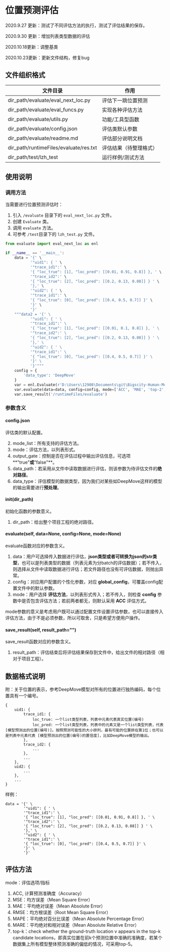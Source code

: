 # 位置预测评估

2020.9.27 更新：测试了不同评估方法的执行，测试了评估结果的保存。

2020.9.30 更新：增加列表类型数据的评估

2020.10.18更新：调整基类

2020.10.23更新：更新文件结构，修复bug

## 文件组织格式

| 文件目录                               | 作用                   |
| -------------------------------------- | ---------------------- |
| dir_path/evaluate/eval_next_loc.py     | 评估下一跳位置预测     |
| dir_path/evaluate/eval_funcs.py        | 实现各种评估方法       |
| dir_path/evaluate/utils.py             | 功能/工具型函数        |
| dir_path/evaluate/config.json          | 评估类默认参数         |
| dir_path/evaluate/readme.md            | 评估部分说明文档       |
| dir_path/runtimeFiles/evaluate/res.txt | 评估结果（待整理格式） |
| dir_path/test/lzh_test                 | 运行样例/测试方法      |

## 使用说明

### 调用方法

当需要进行位置预测评估时：

1. 引入 `/evaluate` 目录下的 `eval_next_loc.py` 文件。
2. 创建 `Evaluate` 类。
3. 调用 `evaluate` 方法。
4. 可参考 `/test`目录下的 `lzh_test.py` 文件。

```python
from evaluate import eval_next_loc as enl

if __name__ == '__main__':
    data = '{' \
           '"uid1": { ' \
           '"trace_id1":' \
           '{ "loc_true": [1], "loc_pred": [[0.01, 0.91, 0.8]] }, ' \
           '"trace_id2":' \
           '{ "loc_true": [2], "loc_pred": [[0.2, 0.13, 0.08]] } ' \
           '},' \
           '"uid2": { ' \
           '"trace_id1":' \
           '{ "loc_true": [0], "loc_pred": [[0.4, 0.5, 0.7]] }' \
           '}' \
           '}'
    """data2 = '{' \
           '"uid1": { ' \
           '"trace_id1":' \
           '{ "loc_true": [1], "loc_pred": [[0.01, 0.1, 0.8]] }, ' \
           '"trace_id2":' \
           '{ "loc_true": [2], "loc_pred": [[0.2, 0.13, 0.08]] } ' \
           '},' \
           '"uid2": { ' \
           '"trace_id1":' \
           '{ "loc_true": [0], "loc_pred": [[0.4, 0.5, 0.7]] }' \
           '}' \
           '}'"""
    config = {
        'data_type': 'DeepMove'
    }
    var = enl.Evaluate(r'D:\Users\12908\Documents\git\Bigscity-Human-Mobility-Prediction-Toolkit')
    var.evaluate(data=data, config=config, mode=['ACC', 'MAE', 'top-2', 'top-3'])
    var.save_result('/runtimeFiles/evaluate')
```

### 参数含义

#### config.json

评估类的默认配置。

2. mode_list：所有支持的评估方法。
2. mode：评估方法，以列表形式。
3. output_gate：控制是否在评估过程中输出评估信息，可选项**"true"**或**"false"**。
4. data_path：若采用从文件中读取数据进行评估，则该参数为待评估文件的**绝对路径**。
5. data_type：评估模型的数据类型，因为我们对某些如DeepMove这样的模型的输出需要进行**预处理**。

#### __init__(dir_path)

初始化函数的参数意义。

1. dir_path：给出整个项目工程的绝对路径。

#### evaluate(self, data=None, config=None, mode=None)

evaluate函数对应的参数含义。

1. data：用户可选择传入数据进行评估，**json类型或者可转换为json的str类型**，也可以是列表类型的数据（列表元素为分batch的评估数据）；若不传入，则选择从文件中读取数据进行评估；若文件路径也没有可评估数据，则抛出异常。
2. config：对应用户配置的个性化参数，对应 **global_config**，可覆盖config配置文件中的默认参数。
3. mode：用户选择 **评估方法**，以列表形式传入；若不传入，则检查 **config** 参数中是否包含评估方法；若前两者都无，则默认采用 **ACC** 评估方式。

mode参数的意义是考虑用户既可以通过配置文件设置评估参数，也可以直接传入评估方法，由于不是必须参数，所以可取舍，只是希望方便用户操作。

#### save_result(self, result_path="")

save_result函数对应的参数含义。

1. result_path：评估结束后将评估结果保存到文件中，给出文件的相对路径（相对于项目工程）。

## 数据格式说明

附：关于位置的表示，参考DeepMove模型对所有的位置进行独热编码，每个位置具有一个编号。

```
{
	uid1: {
		trace_id1: {
			loc_true: 一个list类型列表，列表中元素代表真实位置(编号)
			loc_pred: 一个list类型列表，列表中的元素又是一个list类型列表，代表 [模型预测出的位置(编号)]。按照预测可能性的大小排列，最有可能的位置排在第1位；也可以是列表中元素代表 [模型预测出的位置(编号)的置信度]，比如DeepMove模型的输出。
		},
		trace_id2: {
			...
		},
		...
	},
	uid2: {
		...
	},
	...
}
```

样例：

```
data = '{' \
        '"uid1": { ' \
        '"trace_id1":' \
        '{ "loc_true": [1], "loc_pred": [[0.01, 0.91, 0.8]] }, ' \
        '"trace_id2":' \
        '{ "loc_true": [2], "loc_pred": [[0.2, 0.13, 0.08]] } ' \
        '},' \
        '"uid2": { ' \
        '"trace_id1":' \
        '{ "loc_true": [0], "loc_pred": [[0.4, 0.5, 0.7]] }' \
        '}' \
        '}'
```

## 评估方法

mode：评估选项/指标

1. ACC, 计算预测准确度（Accuracy）
2. MSE：均方误差（Mean Square Error）
3. MAE：平均绝对误差（Mean Absolute Error）
4. RMSE：均方根误差（Root Mean Square Error）
5. MAPE：平均绝对百分比误差（Mean Absolute Percentage Error）
6. MARE：平均绝对和相对误差（Mean Absolute Relative Error）
7. top-k：check whether the ground-truth location v appears in the top-k candidate locations，即真实位置在前k个预测位置中准确的准确度，若某个数据集上所有模型整体预测准确的偏低的情况，可采用top-5。